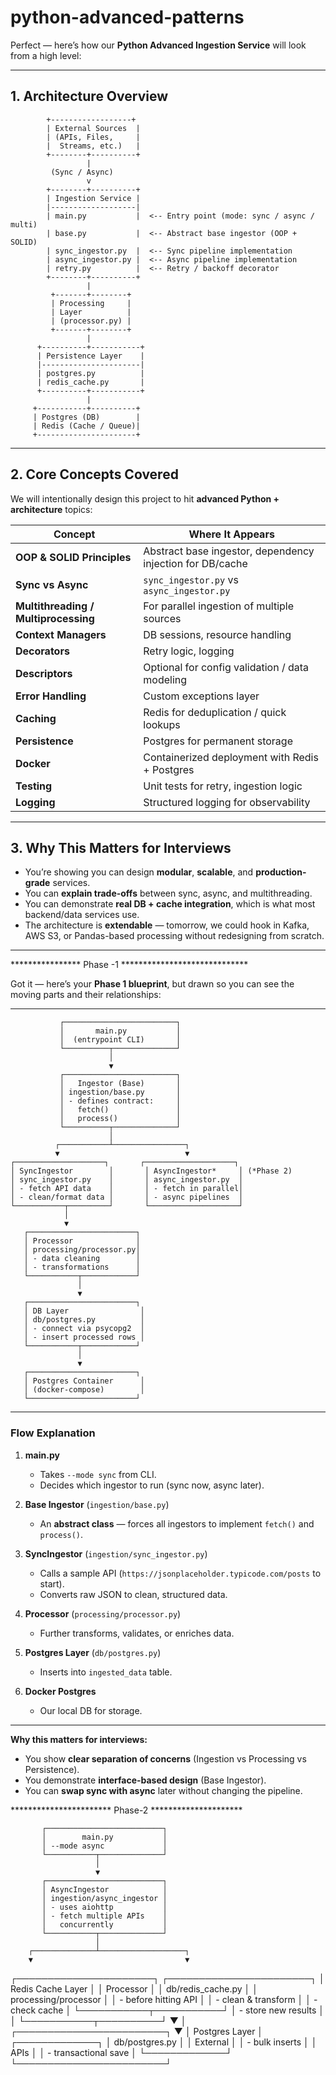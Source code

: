 # python-advanced-patterns
Perfect — here’s how our **Python Advanced Ingestion Service** will look from a high level:

---

## **1. Architecture Overview**

```
        +------------------+
        | External Sources  |
        | (APIs, Files,     |
        |  Streams, etc.)   |
        +--------+----------+
                 |
         (Sync / Async)
                 v
        +--------+----------+
        | Ingestion Service |
        |-------------------|
        | main.py           |  <-- Entry point (mode: sync / async / multi)
        | base.py           |  <-- Abstract base ingestor (OOP + SOLID)
        | sync_ingestor.py  |  <-- Sync pipeline implementation
        | async_ingestor.py |  <-- Async pipeline implementation
        | retry.py          |  <-- Retry / backoff decorator
        +--------+----------+
                 |
         +-------+--------+
         | Processing     |
         | Layer          |
         | (processor.py) |
         +-------+--------+
                 |
      +----------+-----------+
      | Persistence Layer    |
      |----------------------|
      | postgres.py          |
      | redis_cache.py       |
      +----------+-----------+
                 |
     +-----------+----------+
     | Postgres (DB)        |
     | Redis (Cache / Queue)|
     +----------------------+
```

---

## **2. Core Concepts Covered**

We will intentionally design this project to hit **advanced Python + architecture** topics:

| Concept                              | Where It Appears                                          |
| ------------------------------------ | --------------------------------------------------------- |
| **OOP & SOLID Principles**           | Abstract base ingestor, dependency injection for DB/cache |
| **Sync vs Async**                    | `sync_ingestor.py` vs `async_ingestor.py`                 |
| **Multithreading / Multiprocessing** | For parallel ingestion of multiple sources                |
| **Context Managers**                 | DB sessions, resource handling                            |
| **Decorators**                       | Retry logic, logging                                      |
| **Descriptors**                      | Optional for config validation / data modeling            |
| **Error Handling**                   | Custom exceptions layer                                   |
| **Caching**                          | Redis for deduplication / quick lookups                   |
| **Persistence**                      | Postgres for permanent storage                            |
| **Docker**                           | Containerized deployment with Redis + Postgres            |
| **Testing**                          | Unit tests for retry, ingestion logic                     |
| **Logging**                          | Structured logging for observability                      |

---

## **3. Why This Matters for Interviews**

* You’re showing you can design **modular**, **scalable**, and **production-grade** services.
* You can **explain trade-offs** between sync, async, and multithreading.
* You can demonstrate **real DB + cache integration**, which is what most backend/data services use.
* The architecture is **extendable** — tomorrow, we could hook in Kafka, AWS S3, or Pandas-based processing without redesigning from scratch.

---
**************** Phase -1 *****************************

Got it — here’s your **Phase 1 blueprint**, but drawn so you can see the moving parts and their relationships:

---

```
           ┌─────────────────────────┐
           │       main.py           │
           │  (entrypoint CLI)       │
           └──────────┬──────────────┘
                      │
                      ▼
           ┌─────────────────────────┐
           │   Ingestor (Base)       │
           │ ingestion/base.py       │
           │ - defines contract:     │
           │   fetch()               │
           │   process()             │
           └──────────┬──────────────┘
                      │
          ┌───────────┴────────────────┐
          ▼                            ▼
┌────────────────────┐       ┌────────────────────┐
│ SyncIngestor        │       │ AsyncIngestor*     │ (*Phase 2)
│ sync_ingestor.py    │       │ async_ingestor.py  │
│ - fetch API data    │       │ - fetch in parallel│
│ - clean/format data │       │ - async pipelines  │
└───────────┬─────────┘       └────────────────────┘
            │
            ▼
   ┌────────────────────────┐
   │ Processor              │
   │ processing/processor.py│
   │ - data cleaning        │
   │ - transformations      │
   └───────────┬────────────┘
               │
               ▼
   ┌────────────────────────┐
   │ DB Layer                │
   │ db/postgres.py          │
   │ - connect via psycopg2  │
   │ - insert processed rows │
   └───────────┬────────────┘
               │
               ▼
   ┌────────────────────────┐
   │ Postgres Container      │
   │ (docker-compose)        │
   └────────────────────────┘
```

---

### **Flow Explanation**

1. **main.py**

   * Takes `--mode sync` from CLI.
   * Decides which ingestor to run (sync now, async later).
2. **Base Ingestor** (`ingestion/base.py`)

   * An **abstract class** — forces all ingestors to implement `fetch()` and `process()`.
3. **SyncIngestor** (`ingestion/sync_ingestor.py`)

   * Calls a sample API (`https://jsonplaceholder.typicode.com/posts` to start).
   * Converts raw JSON to clean, structured data.
4. **Processor** (`processing/processor.py`)

   * Further transforms, validates, or enriches data.
5. **Postgres Layer** (`db/postgres.py`)

   * Inserts into `ingested_data` table.
6. **Docker Postgres**

   * Our local DB for storage.

---

**Why this matters for interviews:**

* You show **clear separation of concerns** (Ingestion vs Processing vs Persistence).
* You demonstrate **interface-based design** (Base Ingestor).
* You can **swap sync with async** later without changing the pipeline.


*********************** Phase-2 *********************

           ┌──────────────────────────┐
           │        main.py           │
           │ --mode async             │
           └───────────┬──────────────┘
                       │
                       ▼
           ┌──────────────────────────┐
           │ AsyncIngestor            │
           │ ingestion/async_ingestor │
           │ - uses aiohttp           │
           │ - fetch multiple APIs    │
           │   concurrently           │
           └───────────┬──────────────┘
                       │
        ┌──────────────┴───────────────────┐
        ▼                                  ▼
┌──────────────────────┐          ┌───────────────────────┐
│ Redis Cache Layer    │          │ Processor             │
│ db/redis_cache.py    │          │ processing/processor  │
│ - before hitting API │          │ - clean & transform   │
│ - check cache        │          └───────────┬───────────┘
│ - store new results  │                      │
└───────────┬──────────┘                      ▼
            │                      ┌────────────────────────┐
            ▼                      │ Postgres Layer         │
     ┌─────────────┐               │ db/postgres.py         │
     │ External    │               │ - bulk inserts         │
     │ APIs        │               │ - transactional save   │
     └─────────────┘               └────────────────────────┘

